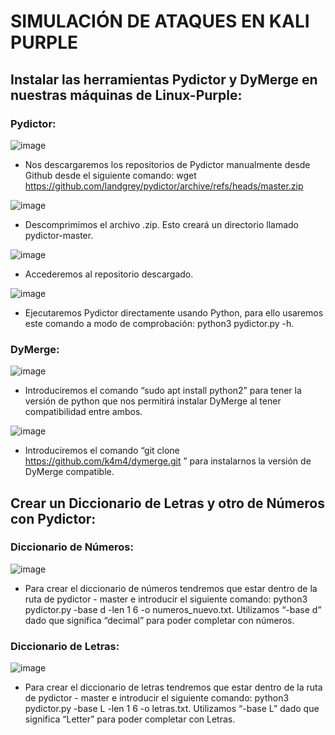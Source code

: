 # SIMULACIÓN DE ATAQUES EN KALI PURPLE

## Instalar las herramientas Pydictor y DyMerge en nuestras máquinas de Linux-Purple:

### Pydictor:

![image](https://github.com/user-attachments/assets/5b264ad3-ce7e-4a9d-9583-1b82d75ddf35)

  - Nos descargaremos los repositorios de Pydictor manualmente desde Github desde el siguiente comando: wget https://github.com/landgrey/pydictor/archive/refs/heads/master.zip
    

![image](https://github.com/user-attachments/assets/9ffef189-c668-4449-8359-558c6546efe1)

  - Descomprimimos el archivo .zip. Esto creará un directorio llamado pydictor-master.
    

![image](https://github.com/user-attachments/assets/218c806a-e73b-4967-8066-0c17b641a438)

  - Accederemos al repositorio descargado.
    

![image](https://github.com/user-attachments/assets/9fc4d27b-6e2b-441d-910f-b0433fb18853)
  
  - Ejecutaremos Pydictor directamente usando Python, para ello usaremos este comando a modo de comprobación: python3 pydictor.py -h.


### DyMerge:

![image](https://github.com/user-attachments/assets/175e8c41-0fbe-45a1-901c-09c22acc7360)

  - Introduciremos el comando “sudo apt install python2” para tener la versión de python que nos permitirá instalar DyMerge al tener compatibilidad entre ambos.

![image](https://github.com/user-attachments/assets/b3e0e47d-c289-47c8-9604-567fc9bf6a2d)

  - Introduciremos el comando “git clone https://github.com/k4m4/dymerge.git ” para instalarnos la versión de DyMerge compatible.

## Crear un Diccionario de Letras y otro de Números con Pydictor:

### Diccionario de Números:

![image](https://github.com/user-attachments/assets/3c58d86c-a7f5-4938-8900-228297aca90a)

  - Para crear el diccionario de números tendremos que estar dentro de la ruta de pydictor - master e introducir el siguiente comando: python3 pydictor.py -base d -len 1 6 -o numeros_nuevo.txt. Utilizamos “-base d” dado que significa “decimal” para poder completar con números.

### Diccionario de Letras:

![image](https://github.com/user-attachments/assets/19efe876-5f48-4ffb-9370-17954e4abe29)

  - Para crear el diccionario de letras tendremos que estar dentro de la ruta de pydictor - master e introducir el siguiente comando: python3 pydictor.py -base L -len 1 6 -o letras.txt. Utilizamos “-base L” dado que significa “Letter” para poder completar con Letras.



